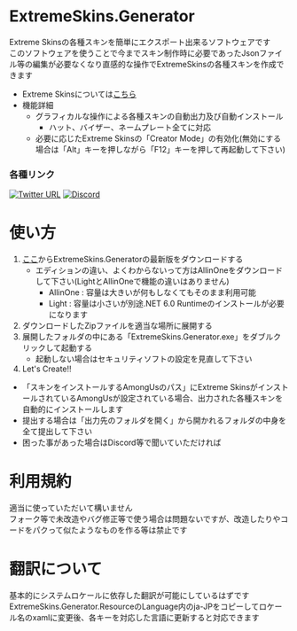 # ExtremeSkins.Generator

Extreme Skinsの各種スキンを簡単にエクスポート出来るソフトウェアです<br>
このソフトウェアを使うことで今までスキン制作時に必要であったJsonファイル等の編集が必要なくなり直感的な操作でExtremeSkinsの各種スキンを作成できます
- Extreme Skinsについては[こちら](https://github.com/yukieiji/ExtremeRoles)
- 機能詳細
  - グラフィカルな操作による各種スキンの自動出力及び自動インストール
    - ハット、バイザー、ネームプレート全てに対応
  - 必要に応じたExtreme Skinsの「Creator Mode」の有効化(無効にする場合は「Alt」キーを押しながら「F12」キーを押して再起動して下さい)


### 各種リンク
[![Twitter URL](https://img.shields.io/twitter/url?label=Twitter&style=social&url=https%3A%2F%2Ftwitter.com%2Fyukieiji)](https://twitter.com/yukieiji)
[![Discord](https://img.shields.io/discord/994790791304200252?label=Discord)](https://t.co/czLmgXLUBU)

# 使い方
1. [ここ](https://github.com/yukieiji/ExtremeSkins.Generator/releases/latest)からExtremeSkins.Generatorの最新版をダウンロードする
   - エディションの違い、よくわからないって方はAllinOneをダウンロードして下さい(LightとAllinOneで機能の違いはありません)
     - AllinOne : 容量は大きいが何もしなくてもそのまま利用可能
     - Light : 容量は小さいが別途.NET 6.0 Runtimeのインストールが必要になります
2. ダウンロードしたZipファイルを適当な場所に展開する
3. 展開したフォルダの中にある「ExtremeSkins.Generator.exe」をダブルクリックして起動する
   - 起動しない場合はセキュリティソフトの設定を見直して下さい
4. Let's Create!!

- 「スキンをインストールするAmongUsのパス」にExtreme SkinsがインストールされているAmongUsが設定されている場合、出力された各種スキンを自動的にインストールします
- 提出する場合は「出力先のフォルダを開く」から開かれるフォルダの中身を全て提出して下さい
- 困った事があった場合はDiscord等で聞いていただければ


# 利用規約
適当に使っていただいて構いません<br>
フォーク等で未改造やバグ修正等で使う場合は問題ないですが、改造したりやコードをパクって似たようなものを作る等は禁止です

# 翻訳について
基本的にシステムロケールに依存した翻訳が可能にしているはずです
ExtremeSkins.Generator.ResourceのLanguage内のja-JPをコピーしてロケール名のxamlに変更後、各キーを対応した言語に更新すると対応できます

